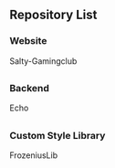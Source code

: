 ## Repository List

### Website
Salty-Gamingclub
##
### Backend
Echo
##
### Custom Style Library
FrozeniusLib
